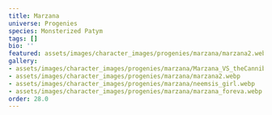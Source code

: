 ```yaml
---
title: Marzana
universe: Progenies
species: Monsterized Patym
tags: []
bio: ''
featured: assets/images/character_images/progenies/marzana/marzana2.webp
gallery:
- assets/images/character_images/progenies/marzana/Marzana_VS_theCannibal.webp
- assets/images/character_images/progenies/marzana/marzana2.webp
- assets/images/character_images/progenies/marzana/neemsis_girl.webp
- assets/images/character_images/progenies/marzana/marzana_foreva.webp
order: 28.0
---
```

